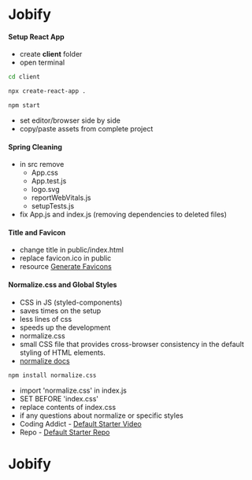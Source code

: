 # Jobify

#### Setup React App

-  create <b>client</b> folder
-  open terminal

```sh
cd client
```

```sh
npx create-react-app .
```

```sh
npm start
```

-  set editor/browser side by side
-  copy/paste assets from complete project

#### Spring Cleaning

-  in src remove
   -  App.css
   -  App.test.js
   -  logo.svg
   -  reportWebVitals.js
   -  setupTests.js
-  fix App.js and index.js (removing dependencies to deleted files)

#### Title and Favicon

-  change title in public/index.html
-  replace favicon.ico in public
-  resource [Generate Favicons](https://favicon.io/)

#### Normalize.css and Global Styles

-  CSS in JS (styled-components)
-  saves times on the setup
-  less lines of css
-  speeds up the development
-  normalize.css
-  small CSS file that provides cross-browser consistency in the default styling of HTML elements.
-  [normalize docs](https://necolas.github.io/normalize.css/)

```sh
npm install normalize.css
```

-  import 'normalize.css' in index.js
-  SET BEFORE 'index.css'
-  replace contents of index.css
-  if any questions about normalize or specific styles
-  Coding Addict - [Default Starter Video](https://youtu.be/UDdyGNlQK5w)
-  Repo - [Default Starter Repo](https://github.com/john-smilga/default-starter)
# Jobify
